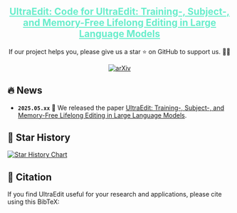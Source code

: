 
<div align="center">
<h2><a href="https://arxiv.org/abs/2505.xxxxx" style="color:#68edcb">UltraEdit: Code for UltraEdit: Training-, Subject-, and Memory-Free Lifelong Editing in Large Language Models</a></h2>
        If our project helps you, please give us a star ⭐ on GitHub to support us. 🙏🙏
        
[![arXiv](https://img.shields.io/badge/arXiv-250x.xxxxx-b31b1b.svg?style=plastic)](https://arxiv.org/abs/250x.xxxxx) 
</div>

## 🔥 News
* **`2025.05.xx`** 🌟 We released the paper [UltraEdit: Training-, Subject-, and Memory-Free Lifelong Editing in Large Language Models](https://arxiv.org/abs/25xx.xxxxx).

## 🌟 Star History

[![Star History Chart](https://api.star-history.com/svg?repos=XiaojieGu/UltraEdit&type=Date)](https://star-history.com/#XiaojieGu/UltraEdit&Date)

## 📑 Citation
If you find UltraEdit useful for your research and applications, please cite using this BibTeX:
```bibtex

```
